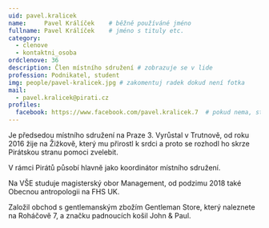 ```yaml
---
uid: pavel.kralicek
name:     Pavel Králíček  	# běžně používáné jméno
fullname: Pavel Králíček  	# jméno s tituly etc.
category:
  - clenove
  - kontaktni_osoba
ordclenove: 36
description: Člen místního sdružení # zobrazuje se v lide
profession: Podnikatel, student
img: people/pavel-kralicek.jpg # zakomentuj radek dokud není fotka
mail:
  - pavel.kralicek@pirati.cz
profiles:
  facebook: https://www.facebook.com/pavel.kralicek.7  # pokud nema, staci smazat tuto radku
---
```

Je předsedou místního sdružení na Praze 3. Vyrůstal v Trutnově, od roku 2016 žije na Žižkově, který mu přirostl k srdci a proto se rozhodl ho skrze Pirátskou stranu pomoci zvelebit.

V rámci Pirátů působí hlavně jako koordinátor místního sdružení.

Na VŠE studuje magisterský obor Management, od podzimu 2018 také Obecnou antropologii na FHS UK.

Založil obchod s gentlemanským zbožím Gentleman Store, který naleznete na Roháčově 7, a značku padnoucích košil John & Paul.
